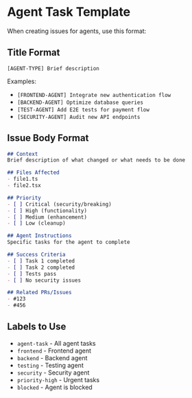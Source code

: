 # Agent Task Template

When creating issues for agents, use this format:

## Title Format
`[AGENT-TYPE] Brief description`

Examples:
- `[FRONTEND-AGENT] Integrate new authentication flow`
- `[BACKEND-AGENT] Optimize database queries`
- `[TEST-AGENT] Add E2E tests for payment flow`
- `[SECURITY-AGENT] Audit new API endpoints`

## Issue Body Format

```markdown
## Context
Brief description of what changed or what needs to be done

## Files Affected
- file1.ts
- file2.tsx

## Priority
- [ ] Critical (security/breaking)
- [ ] High (functionality)
- [ ] Medium (enhancement)
- [ ] Low (cleanup)

## Agent Instructions
Specific tasks for the agent to complete

## Success Criteria
- [ ] Task 1 completed
- [ ] Task 2 completed
- [ ] Tests pass
- [ ] No security issues

## Related PRs/Issues
- #123
- #456
```

## Labels to Use
- `agent-task` - All agent tasks
- `frontend` - Frontend agent
- `backend` - Backend agent  
- `testing` - Testing agent
- `security` - Security agent
- `priority-high` - Urgent tasks
- `blocked` - Agent is blocked